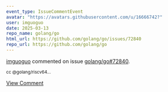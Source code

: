 ```yaml
---
event_type: IssueCommentEvent
avatar: "https://avatars.githubusercontent.com/u/16666742?"
user: imguoguo
date: 2025-03-13
repo_name: golang/go
html_url: https://github.com/golang/go/issues/72840
repo_url: https://github.com/golang/go
---
```


<a href='https://github.com/imguoguo' target='_blank'>imguoguo</a> commented on issue <a href='https://github.com/golang/go/issues/72840' target='_blank'>golang/go#72840</a>.

<small>cc @golang/riscv64...</small>

<a href='https://github.com/golang/go/issues/72840' target='_blank'>View Comment</a>